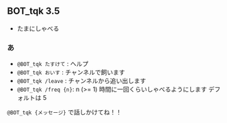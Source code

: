 
## BOT_tqk 3.5

- たまにしゃべる

### あ

- `@BOT_tqk たすけて` : ヘルプ
- `@BOT_tqk おいす` : チャンネルで飼います
- `@BOT_tqk /leave` : チャンネルから追い出します
- `@BOT_tqk /freq {n}`: n (>= 1) 時間に一回くらいしゃべるようにします デフォルトは 5

`@BOT_tqk {メッセージ}` で話しかけてね！！

